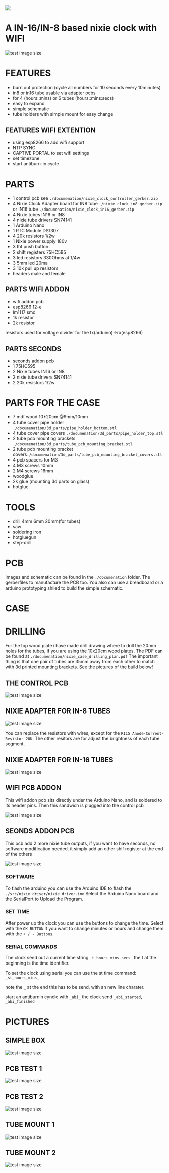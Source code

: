 <img src='/documentation/logo.png' />


# A IN-16/IN-8 based nixie clock with WIFI

![test image size](/documenation/pictures/nixie_fin_prev.JPG)



# FEATURES
* burn out protection (cycle all numbers for 10 seconds every 10minutes)
* in8 or in16 tube usable via adapter pcbs
* for 4 (hours::mins) or 6 tubes (hours::mins:secs)
* easy to expand
* simple schematic
* tube holders with simple mount for easy change

## FEATURES WIFI EXTENTION
* using esp8266 to add wifi support
* NTP SYNC
* CAPTIVE PORTAL to set wifi settings
* set timezone
* start antiburn-in cycle

# PARTS
* 1 control pcb see `./documenation/nixie_clock_controller_gerber.zip`
* 4 Nixie Clock Adapter board for IN8 tube `./nixie_clock_in8_gerber.zip` or IN16 tube `./documenation/nixie_clock_in16_gerber.zip`
* 4 Nixie tubes IN16 or IN8
* 4 nixie tube drivers SN74141
* 1 Arduino Nano
* 1 RTC Module DS1307
* 4 20k resistors 1/2w
* 1 Nixie power supply 180v
* 3 tht push button
* 2 shift registers 75HC595
* 3 led resistors 330Ohms at 1/4w
* 3 5mm led 20ma
* 3 10k pull up resistors
* headers male and female

## PARTS WIFI ADDON
* wifi addon pcb
* esp8266 12-e
* lm1117 smd
* 1k resistor
* 2k resistor 

resistors used for voltage divider for the tx(arduino)->rx(esp8266)


## PARTS SECONDS
* seconds addon pcb
* 1 75HC595
* 2 Nixie tubes IN16 or IN8
* 2 nixie tube drivers SN74141
* 2 20k resistors 1/2w


# PARTS FOR THE CASE
* 7 mdf wood 10*20cm @9mm/10mm
* 4 tube cover pipe holder `./documenation/3d_parts/pipe_holder_bottom.stl`
* 4 tube cover pipe covers `./documenation/3d_parts/pipe_holder_top.stl`
* 2 tube pcb mounting brackets `./documenation/3d_parts/tube_pcb_mounting_bracket.stl`
* 2 tube pcb mounting bracket covers`./documenation/3d_parts/tube_pcb_mounting_bracket_covers.stl`
* 4 pcb spacers for M3
* 4 M3 screws 10mm
* 2 M4 screws 16mm
* woodglue
* 2k glue (mounting 3d parts on glass)
* hotglue

# TOOLS
* drill 4mm 6mm 20mm(for tubes)
* saw
* soldering iron
* hotgluegun
* step-drill


# PCB
Images and schematic can be found in the `./documenation` folder.
The gerberfiles to manufacture the PCB too. You also can use a breadboard or a arduino prototyping shiled to build the simple schematic.

# CASE




# DRILLING
For the top wood plate i have made drill drawing where to drill the 20mm holes for the tubes, if you are using the 10x20cm wood plates.
The PDF can be found at `./documenation/nixie_case_drilling_plan.pdf`
The important thing is that one pair of tubes are 35mm away from each other to match with 3d printed mounting brackets.
See the pictures of the build below!


## THE CONTROL PCB
![test image size](/documenation/pictures/ctrl_photo.png)

## NIXIE ADAPTER FOR IN-8 TUBES
![test image size](/documenation/pictures/in8_photo.png)

You can replace the resistors with wires, except for the `R115 Anode-Current-Resistor 20K`.
The other resitors are for adjust the brightness of each tube segment.

## NIXIE ADAPTER FOR IN-16 TUBES
![test image size](/documenation/pictures/in16_photo.png)


## WIFI PCB ADDON

This wifi addon pcb sits directly under the Arduino Nano, and is soldered to its header pins.
Then this sandwich is plugged into the control pcb

![test image size](/documenation/pictures/wifi_pcb.png)


## SEONDS  ADDON PCB

This pcb add 2 more nixie tube outputs, if you want to have seconds,
no software modification needed. it simply add an other shif register at the end of the others

![test image size](/documenation/pictures/sec_pcb.png)



### SOFTWARE
To flash the arduino you can use the Arduino IDE to flash the `./src/nixie_driver/nixie_driver.ino`
Select the Arduino Nano board and the SerialPort to Upload the Program.


### SET TIME
After power up the clock you can use the buttons to change the time.
Select with the `OK-BUTTON` if you want to change minutes or hours and change them with the `+ / - Buttons`.


### SERIAL COMMANDS
The clock send out a current time string `_t_hours_mins_secs_` the t at the beginning is the time identifier.

To set the clock using serial you can use the st time command: `_st_hours_mins_`

note the `_` at the end this has to be send, with an new line charater.

start an antiburnin cyncle with `_abi_` the clock send `_abi_started`, `_abi_finished`

# PICTURES



## SIMPLE BOX
![test image size](/documenation/pictures_build/box_complete.jpg)


## PCB TEST 1
![test image size](/documenation/pictures_build/pcb_test.jpg)

## PCB TEST 2
![test image size](/documenation/pictures_build/pcb_test_2.jpg)


## TUBE MOUNT 1
![test image size](/documenation/pictures_build/tube_mount_2.jpg)


## TUBE MOUNT 2
![test image size](/documenation/pictures_build/tube_mount.jpg)





